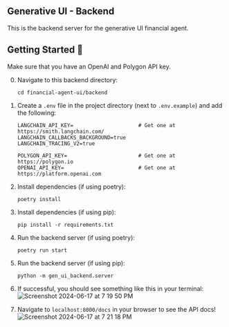 ## Generative UI - Backend

This is the backend server for the generative UI financial agent.

## Getting Started 🚀

Make sure that you have an OpenAI and Polygon API key.

0. Navigate to this backend directory:
   
   ```
   cd financial-agent-ui/backend
   ```

1. Create a `.env` file in the project directory (next to `.env.example`) and add the following:

   ```
   LANGCHAIN_API_KEY=                     # Get one at https://smith.langchain.com/
   LANGCHAIN_CALLBACKS_BACKGROUND=true
   LANGCHAIN_TRACING_V2=true
   
   POLYGON_API_KEY=                       # Get one at https://polygon.io
   OPENAI_API_KEY=                        # Get one at https://platform.openai.com
   ```
2. Install dependencies (if using poetry):
   
   ```
   poetry install
   ```

2. Install dependencies (if using pip):

   ```
   pip install -r requirements.txt
   ```

3. Run the backend server (if using poetry):

   ```
   poetry run start
   ```

3. Run the backend server (if using pip):
   
   ```
   python -m gen_ui_backend.server
   ```

4. If successful, you should see something like this in your terminal:
   ![Screenshot 2024-06-17 at 7 19 50 PM](https://github.com/virattt/financial-agent-ui/assets/901795/75d8292b-0d1f-4198-8a23-3e685bb4327f)


5. Navigate to `localhost:8000/docs` in your browser to see the API docs!
   ![Screenshot 2024-06-17 at 7 21 18 PM](https://github.com/virattt/financial-agent-ui/assets/901795/ddad5a43-2338-454b-b4ed-cf0b5dbdf1ee)

